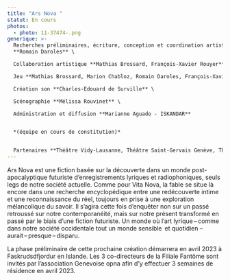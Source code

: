 ```yaml
---
title: "Ars Nova "
statut: En cours
photos:
  - photo: 11-37474-.png
generique: >-
  Recherches préliminaires, écriture, conception et coordination artistique
  **Romain Daroles** \

  Collaboration artistique **Mathias Brossard, François-Xavier Rouyer** \

  Jeu **Mathias Brossard, Marion Chabloz, Romain Daroles, François-Xavier Rouyer** \

  Création son **Charles-Edouard de Surville** \

  Scénographie **Mélissa Rouvinet** \

  Administration et diffusion **Marianne Aguado - ISKANDAR** 


  *(équipe en cours de constitution)* 


  Partenaires **Théâtre Vidy-Lausanne, Théâtre Saint-Gervais Genève, Théâtre l’Usine à Gaz de Nyon (en cours)**
---
```

Ars Nova est une fiction basée sur la découverte dans un monde post-apocalyptique futuriste d’enregistrements lyriques et radiophoniques, seuls legs de notre société actuelle. Comme pour Vita Nova, la fable se situe là encore dans une recherche encyclopédique entre une redécouverte intime et une reconnaissance du réel, toujours en prise à une exploration mélancolique du savoir. Il s’agira cette fois d’enquêter non sur un passé retroussé sur notre contemporanéité, mais sur notre présent transformé en passé par le biais d’une fiction futuriste. Un monde où l’art lyrique – comme dans notre société occidentale tout un monde sensible  et quotidien – aurait – presque – disparu.

La phase préliminaire de cette prochaine création démarrera en avril 2023 à Faskrudsdfjordur en Islande. Les 3 co-directeurs de la Filiale Fantôme sont invités par l’association Genevoise opna afin d’y effectuer 3 semaines de résidence en avril 2023.